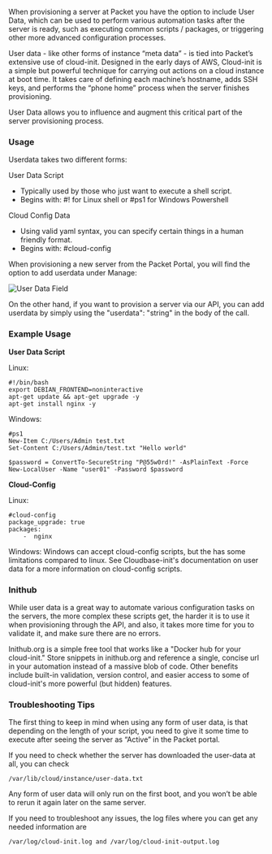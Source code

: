 <!-- <meta>
{
    "title":"User Data",
    "description":"Run commands during the server provisioning process.",
    "tag":["user", "data"],
    "seo-title": "User Data - Packet Developer Docs",
    "seo-description": "Run commands during the server provisioning process.",
    "og-title": "User Data",
    "og-description": "Run commands during the server provisioning process.",
    "og-image": "/images/packet-product-docs.png"
}
</meta> -->
When provisioning a server at Packet you have the option to include User Data, which can be used to perform various automation tasks after the server is ready, such as executing common scripts / packages, or triggering other more advanced configuration processes.

User data - like other forms of instance “meta data” - is tied into Packet’s extensive use of cloud-init.  Designed in the early days of AWS, Cloud-init is a simple but powerful technique for carrying out actions on a cloud instance at boot time.  It takes care of defining each machine’s hostname, adds SSH keys, and performs the “phone home” process when the server finishes provisioning.

User Data allows you to influence and augment this critical part of the server provisioning process.


### Usage

Userdata takes two different forms:

User Data Script

* Typically used by those who just want to execute a shell script.
* Begins with: #! for Linux shell or #ps1 for Windows Powershell

Cloud Config Data

* Using valid yaml syntax, you can specify certain things in a human friendly format.
* Begins with: #cloud-config


When provisioning a new server from the Packet Portal, you will find the option to add userdata under Manage:

![User Data Field](/images/user-data/userdata-portal-new.png)

On the other hand, if you want to provision a server via our API, you can add userdata by simply using the "userdata": "string" in the body of the call.


### Example Usage

**User Data Script**

Linux:
```
#!/bin/bash
export DEBIAN_FRONTEND=noninteractive
apt-get update && apt-get upgrade -y
apt-get install nginx -y
```
Windows:
```
#ps1
New-Item C:/Users/Admin test.txt
Set-Content C:/Users/Admin/test.txt "Hello world"

$password = ConvertTo-SecureString "P@55w0rd!" -AsPlainText -Force
New-LocalUser -Name "user01" -Password $password
```

**Cloud-Config**

Linux:
```
#cloud-config
package_upgrade: true
packages:
    -  nginx
```

Windows:
Windows can accept cloud-config scripts, but the has some limitations compared to linux. See Cloudbase-init's documentation on user data for a more information on cloud-config scripts.

### Inithub

While user data is a great way to automate various configuration tasks on the servers, the more complex these scripts get, the harder it is to use it when provisioning through the API, and also, it takes more time for you to validate it, and make sure there are no errors.

Inithub.org is a simple free tool that works like a "Docker hub for your cloud-init." Store snippets in inithub.org and reference a single, concise url in your automation instead of a massive blob of code. Other benefits include built-in validation, version control, and easier access to some of cloud-init's more powerful (but hidden) features.

### Troubleshooting Tips

The first thing to keep in mind when using any form of user data, is that depending on the length of your script, you need to give it some time to execute after seeing the server as “Active” in the Packet portal.

If you need to check whether the server has downloaded the user-data at all, you can check

`/var/lib/cloud/instance/user-data.txt`

Any form of user data will only run on the first boot, and you won’t be able to rerun it again later on the same server.

If you need to troubleshoot any issues, the log files where you can get any needed information are

`/var/log/cloud-init.log and /var/log/cloud-init-output.log`
